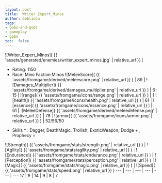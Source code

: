 ```yaml
---
layout: post
title:  Writer_Expert_Minos
author: Goblinou
tags:
- gobs-and-gods
- gameplay
- gobs
toc:  false
---
```


![Writer_Expert_Minos]( {{ 'assets/generated/enemies/writer_expert_minos.jpg' | relative_url }} )
- Rating: 1150
- Race: Mino  Faction:Minos
![MeleeScore]( {{ 'assets/fromgame/derived/meleescore.png' | relative_url }} ) | 89 | ![Damages_Multiplier]( {{ 'assets/fromgame/derived/damages_multiplier.png' | relative_url }} ) | 6-15 | ![range]( {{ 'assets/fromgame/icons/range.png' | relative_url }} ) | 1
![health]( {{ 'assets/fromgame/icons/health.png' | relative_url }} ) | 61 | ![essence]( {{ 'assets/fromgame/icons/essence.png' | relative_url }} ) | 61 | ![MeleeDefense]( {{ 'assets/fromgame/derived/meleedefense.png' | relative_url }} ) | 78 | ![armor]( {{ 'assets/fromgame/icons/armor.png' | relative_url }} ) | 52/56/50
* Skills * : Dagger, DeathMagic, Trollish, ExoticWeapon, Dodge + , Prophecy + 

![Strength]( {{ 'assets/fromgame/stats/strength.png' | relative_url }} ) | ![Agility]( {{ 'assets/fromgame/stats/agility.png' | relative_url }} ) | ![Endurance]( {{ 'assets/fromgame/stats/endurance.png' | relative_url }} ) | ![Perception]( {{ 'assets/fromgame/stats/perception.png' | relative_url }} ) | ![Magic]( {{ 'assets/fromgame/stats/magic.png' | relative_url }} ) | ![Speed]( {{ 'assets/fromgame/stats/speed.png' | relative_url }} )
--- | --- | --- | --- | --- | ---
17 | 9 | 14 | 9 | 8 | 7
